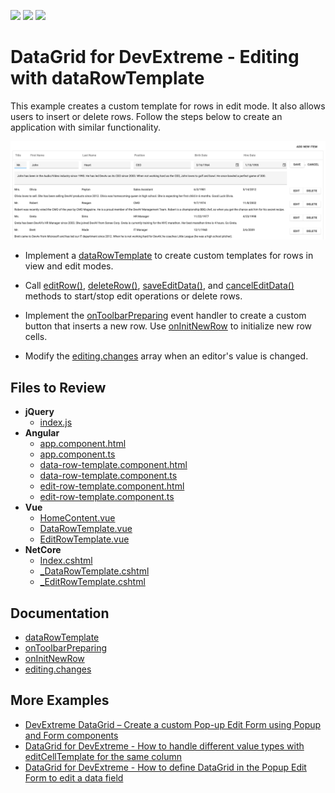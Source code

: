 <!-- default badges list -->
![](https://img.shields.io/endpoint?url=https://codecentral.devexpress.com/api/v1/VersionRange/665039433/23.1.3%2B)
[![](https://img.shields.io/badge/Open_in_DevExpress_Support_Center-FF7200?style=flat-square&logo=DevExpress&logoColor=white)](https://supportcenter.devexpress.com/ticket/details/T1177465)
[![](https://img.shields.io/badge/📖_How_to_use_DevExpress_Examples-e9f6fc?style=flat-square)](https://docs.devexpress.com/GeneralInformation/403183)
<!-- default badges end -->

# DataGrid for DevExtreme - Editing with dataRowTemplate

This example creates a custom template for rows in edit mode. It also allows users to insert or delete rows. Follow the steps below to create an application with similar functionality. 

<div align="center"><img alt="DataGrid for DevExtreme - Editing with dataRowTemplate" src="ediing-with-dataRowTemplate.png" /></div>

- Implement a [dataRowTemplate](https://js.devexpress.com/Documentation/ApiReference/UI_Components/dxDataGrid/Configuration/#dataRowTemplate) to create custom templates for rows in view and edit modes.

- Call [editRow()](https://js.devexpress.com/Documentation/ApiReference/UI_Components/dxDataGrid/Methods/#editRowrowIndex), [deleteRow()](https://js.devexpress.com/Documentation/ApiReference/UI_Components/dxDataGrid/Methods/#deleteRowrowIndex), [saveEditData()](https://js.devexpress.com/Documentation/ApiReference/UI_Components/dxDataGrid/Methods/#saveEditData), and [cancelEditData()](https://js.devexpress.com/Documentation/ApiReference/UI_Components/dxDataGrid/Methods/#cancelEditData) methods to start/stop edit operations or delete rows.

- Implement the [onToolbarPreparing](https://js.devexpress.com/Documentation/ApiReference/UI_Components/dxDataGrid/Configuration/#onToolbarPreparing) event handler to create a custom button that inserts a new row. Use [onInitNewRow](https://js.devexpress.com/Documentation/ApiReference/UI_Components/dxDataGrid/Configuration/#onInitNewRow) to initialize new row cells.

- Modify the [editing.changes](https://js.devexpress.com/Documentation/ApiReference/UI_Components/dxDataGrid/Configuration/editing/changes/) array when an editor's value is changed.

## Files to Review

- **jQuery**
  - [index.js](jQuery/src/index.js)
- **Angular**
  - [app.component.html](Angular/src/app/app.component.html)
  - [app.component.ts](Angular/src/app/app.component.ts)
  - [data-row-template.component.html](Angular/src/app/data-row-template/data-row-template.component.html)
  - [data-row-template.component.ts](Angular/src/app/data-row-template/data-row-template.component.ts)
  - [edit-row-template.component.html](Angular/src/app/edit-row-template/edit-row-template.component.html)
  - [edit-row-template.component.ts](Angular/src/app/edit-row-template/edit-row-template.component.ts)
- **Vue**
  - [HomeContent.vue](Vue/src/components/HomeContent.vue)
  - [DataRowTemplate.vue](Vue/src/components/DataRowTemplate.vue)
  - [EditRowTemplate.vue](Vue/src/components/EditRowTemplate.vue)
- **NetCore**
  - [Index.cshtml](ASP.NET%20Core/Views/Home/Index.cshtml)
  - [_DataRowTemplate.cshtml](ASP.NET%20Core/Views/Home/_DataRowTemplate.cshtml)
  - [_EditRowTemplate.cshtml](ASP.NET%20Core/Views/Home/_EditRowTemplate.cshtml)

## Documentation

- [dataRowTemplate](https://js.devexpress.com/Documentation/ApiReference/UI_Components/dxDataGrid/Configuration/#dataRowTemplate)
- [onToolbarPreparing](https://js.devexpress.com/Documentation/ApiReference/UI_Components/dxDataGrid/Configuration/#onToolbarPreparing)
- [onInitNewRow](https://js.devexpress.com/Documentation/ApiReference/UI_Components/dxDataGrid/Configuration/#onInitNewRow)
- [editing.changes](https://js.devexpress.com/Documentation/ApiReference/UI_Components/dxDataGrid/Configuration/editing/changes/)

## More Examples

- [DevExtreme DataGrid – Create a custom Pop-up Edit Form using Popup and Form components](https://github.com/DevExpress-Examples/devextreme-datagrid-custom-editing-form)
- [DataGrid for DevExtreme - How to handle different value types with editCellTemplate for the same column](https://github.com/DevExpress-Examples/devextreme-datagrid-dynamic-type-column)
- [DataGrid for DevExtreme - How to define DataGrid in the Popup Edit Form to edit a data field](https://github.com/DevExpress-Examples/devextreme-datagrid-show-grid-in-popup-edit-form)
